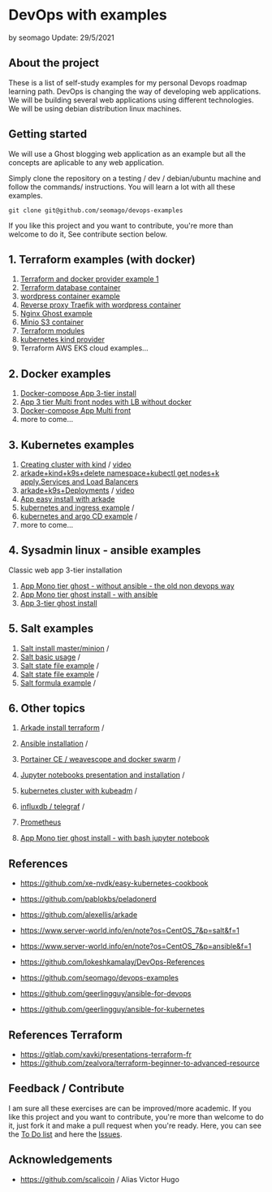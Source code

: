 # DevOps with examples
by seomago
Update: 29/5/2021

## About the project

These is a list of self-study examples for my personal Devops roadmap learning path.
DevOps is changing the way of developing web applications. We will be building several web applications 
using different technologies.
We will be using debian distribution linux machines.

## Getting started

We will use a Ghost blogging web application as an example but all the concepts are aplicable to any web application.

Simply clone the repository on a testing / dev / debian/ubuntu machine and follow the commands/ instructions.
You will learn a lot with all these examples.

```
git clone git@github.com/seomago/devops-examples
```
If you like this project and you want to contribute, you're more than welcome to do it, See contribute section below.


## 1. Terraform examples (with docker)
   1. [Terraform and docker provider example 1](./terraform/1) 
   2. [Terraform database container](./terraform/2) 
   3. [wordpress container example](./terraform/3) 
   4. [Reverse proxy Traefik with wordpress container](./terraform/4) 
   5. [Nginx Ghost example](./terraform/5)
   6. [Minio S3 container](./terraform/6)
   7. [Terraform modules](./terraform/7)
   8. [kubernetes kind provider](./terraform/8)
   9. Terraform AWS EKS cloud examples...

## 2. Docker examples  
   1. [Docker-compose App 3-tier install](./docker/1)
   2. [App 3 tier Multi front nodes with LB without docker](./docker/2)
   3. [Docker-compose App Multi front](./docker/3)
   4. more to come...

## 3. Kubernetes examples
   1. [Creating cluster with kind](./kubernetes/1) / [video](https://youtu.be/fhYSKEy0s8w)
   2. [arkade+kind+k9s+delete namespace+kubectl get nodes+k apply.Services and Load Balancers](./kubernetes/2) 
   3. [arkade+k9s+Deployments](./kubernetes/3) / [video](https://youtu.be/q-ZicDSb3Cc)
   4. [App easy install with arkade](./kubernetes/4)
   5. [kubernetes and ingress example](./kubernetes/5) /
   6. [kubernetes and argo CD example](./kubernetes/6) /
   7. more to come...

## 4. Sysadmin linux - ansible examples
Classic web app 3-tier installation
   1. [App Mono tier ghost - without ansible - the old non devops way](./sysadmin/1)
   2. [App Mono tier ghost install - with ansible](./sysadmin/2)
   3. [App 3-tier ghost install](./sysadmin/3)

## 5. Salt examples

  1. [Salt install master/minion](./salt/1) /
  2. [Salt basic usage](./salt/2) /
  3. [Salt state file example](./salt/3) /
  4. [Salt state file example](./salt/4) /
  5. [Salt formula example](./salt/5) /

## 6. Other topics
   1. [Arkade install terraform](./mix/1) /
   2. [Ansible installation](./mix/2) /
   2. [Portainer CE / weavescope and docker swarm](./mix/3) /
   3. [Jupyter notebooks presentation and installation](./mix/4) /
   4. [kubernetes cluster with kubeadm](./mix/5) /

   6. [influxdb / telegraf](./mix/3) /
   7. [Prometheus](./mix/3) 
   8. [App Mono tier ghost install - with bash jupyter notebook](./sysadmin/2)


## References

* https://github.com/xe-nvdk/easy-kubernetes-cookbook
* https://github.com/pablokbs/peladonerd
* https://github.com/alexellis/arkade
* https://www.server-world.info/en/note?os=CentOS_7&p=salt&f=1
* https://www.server-world.info/en/note?os=CentOS_7&p=ansible&f=1

* https://github.com/lokeshkamalay/DevOps-References
* https://github.com/seomago/devops-examples
* https://github.com/geerlingguy/ansible-for-devops
* https://github.com/geerlingguy/ansible-for-kubernetes

## References Terraform
* https://gitlab.com/xavki/presentations-terraform-fr
* https://github.com/zealvora/terraform-beginner-to-advanced-resource



## Feedback / Contribute

I am sure all these exercises are can be improved/more academic.
If you like this project and you want to contribute, you're more than welcome to do it, just fork it and make a pull request when you're ready. Here, you can see the  [To Do list](https://github.com/seomago/devops-examples/projects/1) and here the [Issues](https://github.com/seomago/devops-examples/issues).


## Acknowledgements

* https://github.com/scalicoin / Alias Victor Hugo